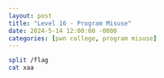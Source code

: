 ```yaml
---
layout: post
title: "Level 16 - Program Misuse"
date: 2024-5-14 12:00:00 -0000
categories: [pwn college, program misuse]
---
```


```bash
split /flag
cat xaa
```